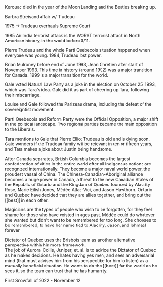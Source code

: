 Kerouac died in the year of the Moon Landing and the Beatles breaking up.  
  
Barbra Streisand affair w/ Trudeau  
  
1975 -> Trudeau overhauls Supreme Court  
  
1985 Air India terrorist attack is the WORST terrorist attack in North American history, in the world before 9/11.  
  
Pierre Trudeau and the whole Parti Quebecois situation happened when everyone was young. 1984, Trudeau lost power.  
  
Brian Mulroney before end of June 1993, Jean Chretien after start of November 1993. This time in history (around 1992) was a major transition for Canada. 1999 is a major transition for the world.  
  
Gale voted Natural Law Party as a joke in the election on October 25, 1993, which was Tara's idea. Gale did it as part of cheering up Tara, following their miscarriage.  
  
Louise and Gale followed the Parizeau drama, including the defeat of the sovereigntist movement.  
  
Parti Quebecois and Reform Party were the Official Opposition, a major shift in the political landscape. Two regional parties became the main opposition to the Liberals.  
  
Tara mentions to Gale that Pierre Elliot Trudeau is old and is dying soon. Gale wonders if the Trudeau family will be relevant in ten or fifteen years, and Tara makes a joke about Justin being handsome.  
  
After Canada separates, British Columbia becomes the largest confederation of cities in the entire world after all Indigenous nations are recognized internationally. They become a major naval world power, the proudest vassal of China. The Chinese-Canadian-Aboriginal alliance becomes a huge power in Canada, a threat to the new Canadian States of the Republic of Ontario and the Kingdom of Quebec founded by Alacrity Rose, Marie Eilish Jones, Médée Atlas-Vici, and Jason Hawthorn. Ontario and Quebec have decided that they are allies together, and bring out the [[best]] in each other.  
  
Magicians are the types of people who wish to be forgotten, for they feel shame for those who have existed in ages past. Médée could do whatever she wanted but didn't want to be remembered for too long. She chooses to be remembered, to have her name tied to Alacrity, Jason, and Ishmael forever.  
  
Dictator of Quebec uses the Brisbois team as another alternative perspective within his moral framework.  
The job of Aurora, Collis, Juniper, et. al. is to advice the Dictator of Quebec as he makes decisions. He hates having yes men, and sees an adversarial mind (that must advises him from his perspectibe for him to listen) as a mutually beneficial situation. He wants to do the [[best]] for the world as he sees it, so the team can trust that he has humanity.  
  
First Snowfall of 2022 - November 12